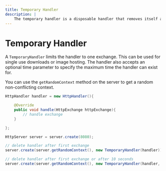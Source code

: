 ```yaml
---
title: Temporary Handler
description: |
    The temporary handler is a disposable handler that removes itself after a single exchange or after a time limit.
---
```


# Temporary Handler

A `TemporaryHandler` limits the handler to one exchange. This can be used for single use downloads or image hosting. The handler also accepts an optional time parameter to specify the maximum time the handler can exist for.

You can use the `getRandomContext` method on the server to get a random non-conflicting context.

```java
HttpHandler handler = new HttpHandler(){

    @Override
    public void handle(HttpExchange httpExchange){
        // handle exchange
    }

};

HttpServer server = server.create(8080);

// delete handler after first exchange
server.create(server.getRandomContext(), new TemporaryHandler(handler));

// delete handler after first exchange or after 10 seconds
server.create(server.getRandomContext(), new TemporaryHandler(handler, 1000 * 10));
```
